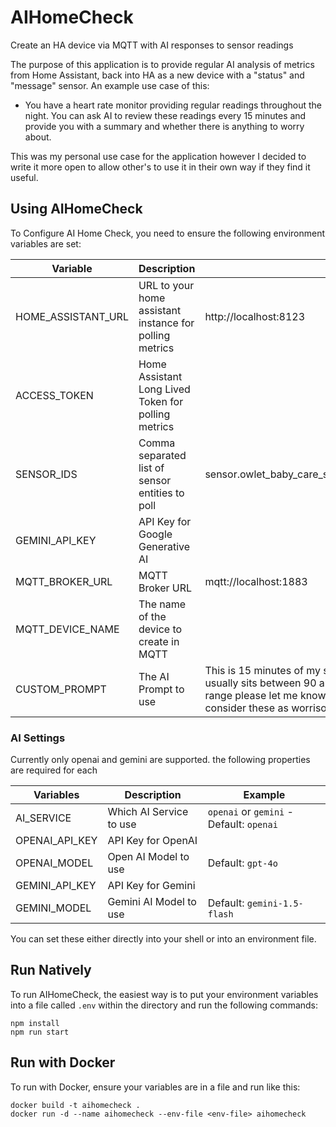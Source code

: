 # AIHomeCheck
Create an HA device via MQTT with AI responses to sensor readings

The purpose of this application is to provide regular AI analysis of metrics from Home Assistant, back into HA as a new device with a "status" and "message" sensor. An example use case of this:

- You have a heart rate monitor providing regular readings throughout the night. You can ask AI to review these readings every 15 minutes and provide you with a summary and whether there is anything to worry about.

This was my personal use case for the application however I decided to write it more open to allow other's to use it in their own way if they find it useful.

## Using AIHomeCheck

To Configure AI Home Check, you need to ensure the following environment variables are set:

|Variable|Description|Example|
|--|--|--|
HOME_ASSISTANT_URL|URL to your home assistant instance for polling metrics|http://localhost:8123|
ACCESS_TOKEN|Home Assistant Long Lived Token for polling metrics||
SENSOR_IDS|Comma separated list of sensor entities to poll|sensor.owlet_baby_care_sock_heart_rate,sensor.owlet_baby_care_sock_sleep_state|
GEMINI_API_KEY|API Key for Google Generative AI||
MQTT_BROKER_URL|MQTT Broker URL|mqtt://localhost:1883|
MQTT_DEVICE_NAME|The name of the device to create in MQTT||
CUSTOM_PROMPT|The AI Prompt to use|This is 15 minutes of my son's heart rate monitor, While sleeping his heart rate usually sits between 90 and 121. If you see any consistent readings above this range please let me know. Included is also his sleep state readings so please only consider these as worrisome if he is asleep|

### AI Settings

Currently only openai and gemini are supported. the following properties are required for each

|Variables|Description|Example|
|--|--|--|
|AI_SERVICE|Which AI Service to use|`openai` or `gemini` - Default: `openai`|
|OPENAI_API_KEY|API Key for OpenAI||
|OPENAI_MODEL|Open AI Model to use|Default: `gpt-4o`|
|GEMINI_API_KEY|API Key for Gemini||
|GEMINI_MODEL|Gemini AI Model to use|Default: `gemini-1.5-flash`|

You can set these either directly into your shell or into an environment file.

## Run Natively

To run AIHomeCheck, the easiest way is to put your environment variables into a file called `.env` within the directory and run the following commands:

```
npm install
npm run start
```

## Run with Docker

To run with Docker, ensure your variables are in a file and run like this:

```
docker build -t aihomecheck .
docker run -d --name aihomecheck --env-file <env-file> aihomecheck
```